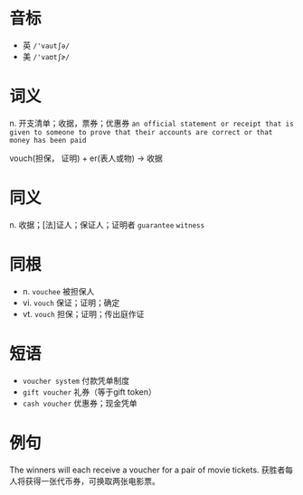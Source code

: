 # 音标

- 英 `/'vautʃə/`
- 美 `/'vaʊtʃɚ/`

# 词义

n. 开支清单；收据，票券；优惠券
`an official statement or receipt that is given to some­one to prove that their accounts are correct or that money has been paid`



vouch(担保， 证明) + er(表人或物) → 收据

# 同义

n. 收据；[法]证人；保证人；证明者
`guarantee` `witness`

# 同根

- n. `vouchee` 被担保人
- vi. `vouch` 保证；证明；确定
- vt. `vouch` 担保；证明；传出庭作证

# 短语

- `voucher system` 付款凭单制度
- `gift voucher` 礼券（等于gift token）
- `cash voucher` 优惠券；现金凭单

# 例句

The winners will each receive a voucher for a pair of movie tickets.
获胜者每人将获得一张代币券，可换取两张电影票。


